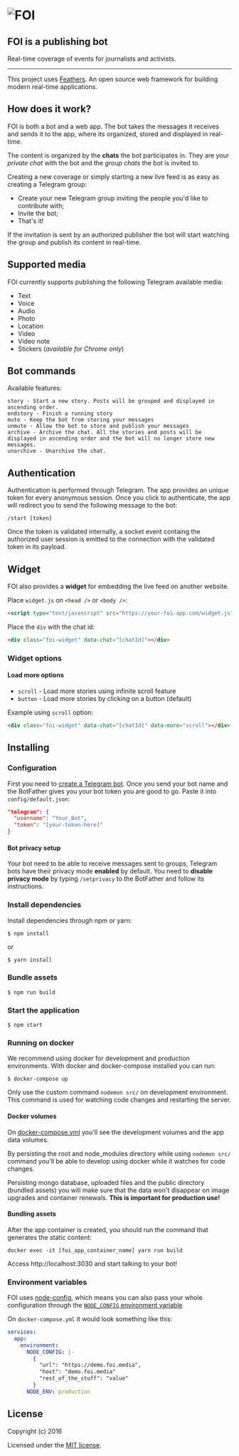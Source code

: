 ![FOI](http://i.imgur.com/O2b8Z3u.png)
======

## FOI is a publishing bot
Real-time coverage of events for journalists and activists.

---

This project uses [Feathers](http://feathersjs.com). An open source web framework for building modern real-time applications.

## How does it work?

FOI is both a bot and a web app. The bot takes the messages it receives and sends it to the app, where its organized, stored and displayed in real-time.

The content is organized by the **chats** the bot participates in. They are your *private chat* with the bot and the *group chats* the bot is invited to.

Creating a new coverage or simply starting a new live feed is as easy as creating a Telegram group:

 - Create your new Telegram group inviting the people you'd like to contribute with;
 - Invite the bot;
 - That's it!

If the invitation is sent by an authorized publisher the bot will start watching the group and publish its content in real-time.

## Supported media

FOI currently supports publishing the following Telegram available media:

 - Text
 - Voice
 - Audio
 - Photo
 - Location
 - Video
 - Video note
 - Stickers (*available for Chrome only*)

## Bot commands

Available features:

```
story - Start a new story. Posts will be grouped and displayed in ascending order.
endstory - Finish a running story
mute - Keep the bot from storing your messages
unmute - Allow the bot to store and publish your messages
archive - Archive the chat. All the stories and posts will be displayed in ascending order and the bot will no longer store new messages.
unarchive - Unarchive the chat.
```

## Authentication

Authentication is performed through Telegram. The app provides an unique token for every anonymous session. Once you click to authenticate, the app will redirect you to send the following message to the bot:

```
/start [token]
```

Once the token is validated internally, a socket event containg the authorized user session is emitted to the connection with the validated token in its payload.

## Widget

FOI also provides a **widget** for embedding the live feed on another website.

Place `widget.js` on `<head />` or `<body />`:

```html
<script type="text/javascript" src="https://your-foi-app.com/widget.js" async></script>
```

Place the `div` with the chat id:

```html
<div class="foi-widget" data-chat="[chatId]"></div>
```

### Widget options

#### Load more options

 - `scroll` - Load more stories using infinite scroll feature
 - `button` - Load more stories by clicking on a button (default)

Example using `scroll` option:

```html
<div class="foi-widget" data-chat="[chatId]" data-more="scroll"></div>
```

## Installing

### Configuration

First you need to [create a Telegram bot](https://telegram.me/botfather). Once you send your bot name and the BotFather gives you your bot token you are good to go. Paste it into `config/default.json`:

```json
"telegram": {
  "username": "Your_Bot",
  "token": "[your-token-here]"
}
```

#### Bot privacy setup

Your bot need to be able to receive messages sent to groups, Telegram bots have their privacy mode **enabled** by default. You need to **disable privacy mode** by typing `/setprivacy` to the BotFather and follow its instructions.

### Install dependencies

Install dependencies through npm or yarn:

```
$ npm install
```

or

```
$ yarn install
```

### Bundle assets

```
$ npm run build
```

### Start the application

```
$ npm start
```

### Running on docker

We recommend using docker for development and production environments. With docker and docker-compose installed you can run:

```
$ docker-compose up
```

Only use the custom command `nodemon src/` on development environment. This command is used for watching code changes and restarting the server.

#### Docker volumes

On [docker-compose.yml](docker-compose.yml) you'll see the development volumes and the app data volumes.

By persisting the root and node_modules directory while using `nodemon src/` command you'll be able to develop using docker while it watches for code changes.

Persisting mongo database, uploaded files and the public directory (bundled assets) you will make sure that the data won't disappear on image upgrades and container renewals. **This is important for production use!**

#### Bundling assets

After the app container is created, you should run the command that generates the static content:

```
docker exec -it [foi_app_container_name] yarn run build
```

Access http://localhost:3030 and start talking to your bot!

### Environment variables

FOI uses [node-config](https://github.com/lorenwest/node-config), which means you can also pass your whole configuration through the [`NODE_CONFIG` environment variable](https://github.com/lorenwest/node-config/wiki/Environment-Variables#node_config)

On `docker-compose.yml` it would look something like this:

```yaml
services:
  app:
    environment:
      NODE_CONFIG: |-
        {
          "url": "https://demo.foi.media",
          "host": "demo.foi.media"
          "rest_of_the_stuff": "value"
        }
      NODE_ENV: production
```

## License

Copyright (c) 2016

Licensed under the [MIT license](LICENSE).
